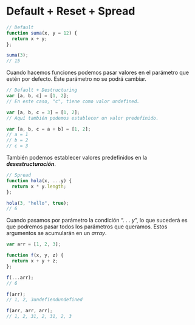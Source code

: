 # Default + Reset + Spread

```js
// Default
function suma(x, y = 12) { 
  return x + y;
};

suma(3);
// 15
```

Cuando hacemos funciones podemos pasar valores en el parámetro que estén por defecto. Este parámetro no se podrá cambiar.

```js
// Default + Destructuring
var [a, b, c] = [1, 2];
// En este caso, "c", tiene como valor undefined.

var [a, b, c = 3] = [1, 2];
// Aquí también podemos establecer un valor predefinido.

var [a, b, c = a + b] = [1, 2];
// a = 1
// b = 2
// c = 3
```

También podemos establecer valores predefinidos en la **_desestructuración_**.

```js
// Spread
function hola(x, ...y) {
  return x * y.length;
};

hola(3, "hello", true);
// 6
```

Cuando pasamos por parámetro la condición “. . . _y_”, lo que sucederá es que podremos pasar todos los parámetros que queramos. Estos argumentos se acumularán en un _array_.

```js
var arr = [1, 2, 3];

function f(x, y, z) {
  return x + y + z;
};

f(...arr);
// 6

f(arr);
// 1, 2, 3undefiendundefined

f(arr, arr, arr);
// 1, 2, 31, 2, 31, 2, 3
```
